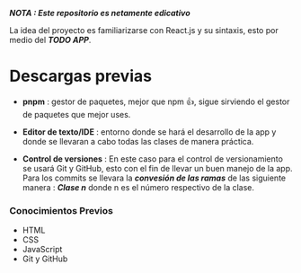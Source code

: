***NOTA : Este repositorio es netamente edicativo***

La idea del proyecto es familiarizarse con React.js y su sintaxis, esto por medio del ***TODO APP***.

# Descargas previas
- **pnpm** : gestor de paquetes, mejor que npm 👍, sigue sirviendo el gestor de paquetes que mejor uses.

- **Editor de texto/IDE** : entorno donde se hará el desarrollo de la app y donde se llevaran a cabo todas las clases de manera práctica. 

- **Control de versiones** : En este caso para el control de versionamiento se usará Git y GitHub, esto con el fin de llevar un buen manejo de la app. Para los commits se llevara la ***convesión de las ramas*** de las siguiente manera : ***Clase n*** donde n es el número respectivo de la clase.

### Conocimientos Previos
- HTML
- CSS
- JavaScript
- Git y GitHub
